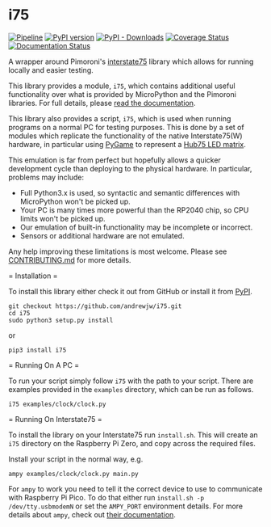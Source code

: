 # i75

[![Pipeline](https://github.com/andrewjw/i75/actions/workflows/build.yaml/badge.svg)](https://github.com/andrewjw/i75/actions/workflows/build.yaml)
[![PyPI version](https://badge.fury.io/py/i75.svg)](https://pypi.org/project/i75/)
[![PyPI - Downloads](https://img.shields.io/pypi/dm/i75)](https://pypi.org/project/i75/)
[![Coverage Status](https://coveralls.io/repos/github/andrewjw/i75/badge.svg?branch=main)](https://coveralls.io/github/andrewjw/i75?branch=main)
[![Documentation Status](https://readthedocs.org/projects/i75/badge/?version=latest)](https://i75.readthedocs.io/en/latest/?badge=latest)

A wrapper around Pimoroni's [interstate75](https://github.com/pimoroni/pimoroni-pico/blob/main/micropython/modules_py/interstate75.md) library which allows for running locally and easier testing.

This library provides a module, `i75`, which contains additional useful functionality over what is provided by MicroPython
and the Pimoroni libraries. For full details, please [read the documentation](https://i75.readthedocs.io/en/latest).

This library also provides a script, `i75`, which is used when running programs on a normal PC for testing purposes.
This is done by a set of modules which replicate the functionality of the native Interstate75(W) hardware, in particular
using [PyGame](https://www.pygame.org/) to represent a [Hub75 LED matrix](https://thepihut.com/products/rgb-full-colour-led-matrix-panel-2-5mm-pitch-64x64-pixels).

This emulation is far from perfect but hopefully allows a quicker development cycle than deploying to the physical
hardware. In particular, problems may include:

* Full Python3.x is used, so syntactic and semantic differences with MicroPython won't be picked up.
* Your PC is many times more powerful than the RP2040 chip, so CPU limits won't be picked up.
* Our emulation of built-in functionality may be incomplete or incorrect.
* Sensors or additional hardware are not emulated.

Any help improving these limitations is most welcome. Please see [CONTRIBUTING.md](https://github.com/andrewjw/i75/blob/main/CONTRIBUTING.md) for more details.

= Installation =

To install this library either check it out from GitHub or install it from [PyPI](https://pypi.org/project/i75/).

    git checkout https://github.com/andrewjw/i75.git
    cd i75
    sudo python3 setup.py install

or

    pip3 install i75

= Running On A PC =

To run your script simply follow `i75` with the path to your script. There are examples provided in the `examples`
directory, which can be run as follows.

    i75 examples/clock/clock.py

= Running On Interstate75 =

To install the library on your Interstate75 run `install.sh`. This will create an `i75` directory on the Raspberry Pi
Zero, and copy across the required files.

Install your script in the normal way, e.g.

    ampy examples/clock/clock.py main.py

For `ampy` to work you need to tell it the correct device to use to communicate with Raspberry Pi Pico. To do that either
run `install.sh -p /dev/tty.usbmodemN` or set the `AMPY_PORT` environment details. For more details about `ampy`,
check out [their documentation](https://github.com/scientifichackers/ampy).
